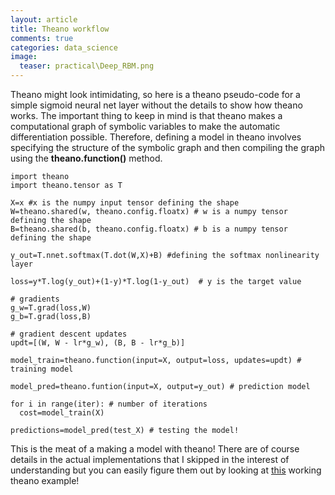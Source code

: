 ```yaml
---
layout: article
title: Theano workflow
comments: true
categories: data_science
image:
  teaser: practical\Deep_RBM.png
---
```


Theano might look intimidating, so here is a theano pseudo-code for a simple sigmoid neural net layer without the details to show how theano works. The important thing to keep in mind is that theano makes a computational graph of symbolic variables to make the automatic differentiation possible. Therefore, defining a model in theano involves specifying the structure of the symbolic graph and then compiling the graph using the **theano.function()** method. 

```
import theano 
import theano.tensor as T

X=x #x is the numpy input tensor defining the shape
W=theano.shared(w, theano.config.floatx) # w is a numpy tensor defining the shape
B=theano.shared(b, theano.config.floatx) # b is a numpy tensor defining the shape

y_out=T.nnet.softmax(T.dot(W,X)+B) #defining the softmax nonlinearity layer

loss=y*T.log(y_out)+(1-y)*T.log(1-y_out)  # y is the target value

# gradients
g_w=T.grad(loss,W)
g_b=T.grad(loss,B)

# gradient descent updates
updt=[(W, W - lr*g_w), (B, B - lr*g_b)]

model_train=theano.function(input=X, output=loss, updates=updt) # training model

model_pred=theano.funtion(input=X, output=y_out) # prediction model

for i in range(iter): # number of iterations
  cost=model_train(X)

predictions=model_pred(test_X) # testing the model!

```

This is the meat of a making a model with theano! There are of course details in the actual implementations that I skipped in the interest of understanding but you can easily figure them out by looking at [this](http://deeplearning.net/tutorial/logreg.html) working theano example!
